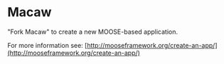 Macaw
=====

"Fork Macaw" to create a new MOOSE-based application.

For more information see: [http://mooseframework.org/create-an-app/](http://mooseframework.org/create-an-app/)
